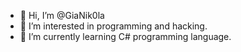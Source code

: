 - 👋 Hi, I’m @GiaNik0la
- 👀 I’m interested in programming and hacking.
- 🌱 I’m currently learning C# programming language. 

<!---
GiaNik0la/GiaNik0la is a ✨ special ✨ repository because its `README.md` (this file) appears on your GitHub profile.
You can click the Preview link to take a look at your changes.
--->
